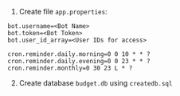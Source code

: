 1. Create file `app.properties`:
```
bot.username=<Bot Name>
bot.token=<Bot Token>
bot.user_id_array=<User IDs for access>

cron.reminder.daily.morning=0 0 10 * * ?
cron.reminder.daily.evening=0 0 23 * * ?
cron.reminder.monthly=0 30 23 L * ?
```
2. Create database `budget.db` using `createdb.sql`
